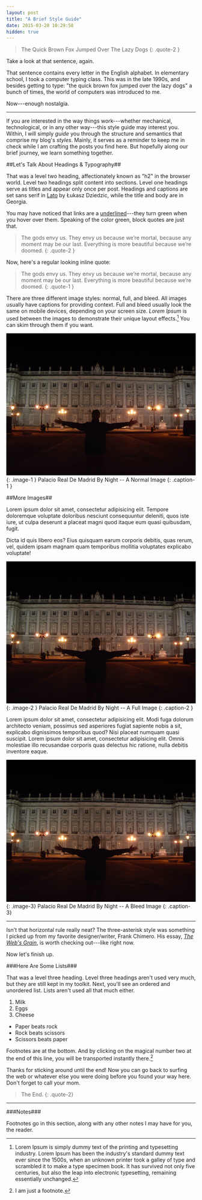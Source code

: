 ```yaml
---
layout: post
title: "A Brief Style Guide"
date: 2015-03-28 10:29:58
hidden: true
---
```


>The Quick Brown Fox Jumped Over The Lazy Dogs
{: .quote-2 }

Take a look at that sentence, again.

That sentence contains every letter in the English alphabet. In elementary school, I took a computer typing class. This was in the late 1990s, and besides getting to type: "the quick brown fox jumped over the lazy dogs" a bunch of times, the world of computers was introduced to me.

Now---enough nostalgia.

***

If you are interested in the way things work---whether mechanical, technological, or in any other way---this style guide may interest you. Within, I will simply *guide* you through the structure and semantics that comprise my blog's *styles*. Mainly, it serves as a reminder to keep me in check while I am crafting the posts you find here. But hopefully along our brief journey, we learn something together.

##Let's Talk About Headings & Typography##

That was a level two heading, affectionately known as "h2" in the browser world. Level two headings split content into sections. Level one headings serve as titles and appear only once per post. Headings and captions are set sans serif in [Lato](http://www.latofonts.com/lato-free-fonts/ "Lato") by Łukasz Dziedzic, while the title and body are in Georgia.

You may have noticed that links are a [underlined]()---they turn green when you hover over them. Speaking of the color green, block quotes are just that.

>The gods envy us. They envy us because we’re mortal, because any moment may be our last. Everything is more beautiful because we’re doomed.
{: .quote-2 }

Now, here's a regular looking inline quote:

>The gods envy us. They envy us because we’re mortal, because any moment may be our last. Everything is more beautiful because we’re doomed.
{: .quote-1 }

There are three different image styles: normal, full, and bleed. All images usually have captions for providing context. Full and bleed usually look the same on mobile devices, depending on your screen size. *Lorem Ipsum* is used between the images to demonstrate their unique layout effects.[^1] You can skim through them if you want.

![Madrid](/blog/assets/2015/1/wings.jpg)
{: .image-1 }
Palacio Real De Madrid By Night -- A Normal Image
{: .caption-1 }

##More Images##

Lorem ipsum dolor sit amet, consectetur adipisicing elit. Tempore doloremque voluptate doloribus nesciunt consequuntur deleniti, quos iste iure, ut culpa deserunt a placeat magni quod itaque eum quasi quibusdam, fugit.

Dicta id quis libero eos? Eius quisquam earum corporis debitis, quas rerum, vel, quidem ipsam magnam quam temporibus mollitia voluptates explicabo voluptate!

![Madrid](/blog/assets/2015/1/wings.jpg)
{: .image-2 }
Palacio Real De Madrid By Night -- A Full Image
{: .caption-2 }

Lorem ipsum dolor sit amet, consectetur adipisicing elit. Modi fuga dolorum architecto veniam, possimus sed asperiores fugiat sapiente nobis a sit, explicabo dignissimos temporibus quod? Nisi placeat numquam quasi suscipit. Lorem ipsum dolor sit amet, consectetur adipisicing elit. Omnis molestiae illo recusandae corporis quas delectus hic ratione, nulla debitis inventore eaque.

![Madrid](/blog/assets/2015/1/wings.jpg)
{: .image-3}
Palacio Real De Madrid By Night -- A Bleed Image
{: .caption-3}

***

Isn't that horizontal rule really neat? The three-asterisk style was something I picked up from my favorite designer/writer, Frank Chimero. His essay, [*The Web's Grain*](http://frankchimero.com/talks/the-webs-grain/transcript/ "The Web's Grain by Frank Chimero"), is worth checking out---like right now.

Now let's finish up.

###Here Are Some Lists###

That was a level three heading. Level three headings aren't used very much, but they are still kept in my toolkit. Next, you'll see an ordered and unordered list. Lists aren't used all that much either. 

1. Milk
2. Eggs
3. Cheese

- Paper beats rock
- Rock beats scissors
- Scissors beats paper

Footnotes are at the bottom. And by clicking on the magical number two at the end of this line, you will be transported instantly there.[^2]

Thanks for sticking around until the end! Now you can go back to surfing the web or whatever else you were doing before you found your way here. Don't forget to call your mom.


>The End.
{: .quote-2}

***

###Notes###

Footnotes go in this section, along with any other notes I may have for you, the reader.

[^1]: Lorem Ipsum is simply dummy text of the printing and typesetting industry. Lorem Ipsum has been the industry's standard dummy text ever since the 1500s, when an unknown printer took a galley of type and scrambled it to make a type specimen book. It has survived not only five centuries, but also the leap into electronic typesetting, remaining essentially unchanged.
[^2]: I am just a footnote.